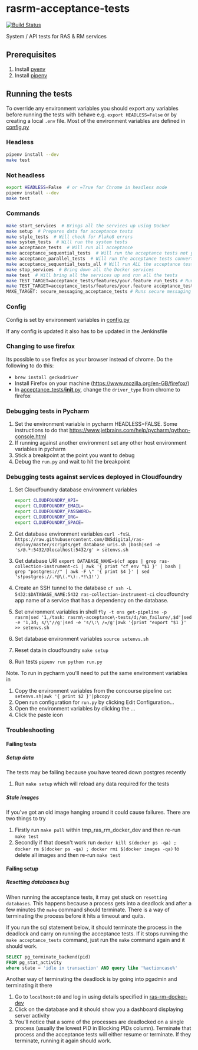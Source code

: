 # rasrm-acceptance-tests

[![Build Status](https://travis-ci.org/ONSdigital/rasrm-acceptance-tests.svg?branch=master)](https://travis-ci.org/ONSdigital/rasrm-acceptance-tests)

System / API tests for RAS & RM services

## Prerequisites

1. Install [pyenv](https://github.com/pyenv/pyenv)
1. Install [pipenv](https://github.com/pypa/pipenv)

## Running the tests

To override any environment variables you should export any variables before running the tests with behave e.g. `export HEADLESS=False` or by creating a local `.env` file. Most of the environment variables are defined in [config.py](config.py)

### Headless

```bash
pipenv install --dev
make test
```

### Not headless

```bash
export HEADLESS=False  # or =True for Chrome in headless mode
pipenv install --dev
make test
```

### Commands

```bash
make start_services  # Brings all the services up using Docker
make setup  # Prepares data for acceptance tests
make style_tests  # Will check for Flake8 errors
make system_tests  # Will run the system tests
make acceptance_tests  # Will run all acceptance
make acceptance_sequential_tests  # Will run the acceptance tests not yet converted to run in parallel
make acceptance_parallel_tests  # Will run the acceptance tests converted to run in parallel
make acceptance_sequential_tests_all # Will run ALL the acceptance tests, sequentially, in case of race condition or load/contention failures with parallel tests
make stop_services  # Bring down all the Docker services
make test  # Will bring all the services up and run all the tests
make TEST_TARGET=acceptance_tests/features/your.feature run_tests # Runs a single feature file WITHOUT 'make setup' first
make TEST_TARGET=acceptance_tests/features/your.feature acceptance_tests # Runs a single feature file WITH 'make setup' first
MAKE_TARGET: secure_messaging_acceptance_tests # Runs secure messaging tests
```

### Config

Config is set by environment variables in [config.py](config.py)

If any config is updated it also has to be updated in the Jenkinsfile

### Changing to use firefox

Its possible to use firefox as your browser instead of chrome.  Do the following to do this:

- `brew install geckodriver`
- Install Firefox on your machine (<https://www.mozilla.org/en-GB/firefox/>)
- In [acceptance_tests/__init__.py](acceptance_tests/__init__.py), change the `driver_type` from chrome to firefox

### Debugging tests in Pycharm

1. Set the environment variable in pycharm HEADLESS=FALSE. Some instructions to do that <https://www.jetbrains.com/help/pycharm/python-console.html>
1. If running against another environment set any other host environment variables in pycharm
1. Stick a breakpoint at the point you want to debug
1. Debug the `run.py` and wait to hit the breakpoint

### Debugging tests against services deployed in Cloudfoundry

1. Set Cloudfoundry database environment variables

    ```bash
    export CLOUDFOUNDRY_API=
    export CLOUDFOUNDRY_EMAIL=
    export CLOUDFOUNDRY_PASSWORD=
    export CLOUDFOUNDRY_ORG=
    export CLOUDFOUNDRY_SPACE=
    ```

2. Get database environment variables `curl -fsSL  https://raw.githubusercontent.com/ONSdigital/ras-deploy/master/scripts/get_database_uris.sh |bash|sed -e 's/@.*:5432/@localhost:5432/g' > setenvs.sh`
3. Get database URI `export DATABASE_NAME=$(cf apps | grep ras-collection-instrument-ci | awk '{ print "cf env "$1 }' | bash | grep "postgres://" | awk -F \" '{ print $4 }' | sed 's!postgres://.*@\(.*\):.*!\1!')`
4. Create an SSH tunnel to the database `cf ssh -L 5432:$DATABASE_NAME:5432 ras-collection-instrument-ci`
cloudfoundry app name of a service that has a dependency on the database.
5. Set environment variables in shell `fly -t ons get-pipeline -p rasrm|sed '1,/task: rasrm\-acceptance\-tests/d;/on_failure/,$d'|sed -e '1,3d; s/\"//g'|sed -e 's/\:\ /=/g'|awk '{print "export "$1 }' >> setenvs.sh`
6. Set database environment variables `source setenvs.sh`
7. Reset data in cloudfoundry `make setup`
8. Run tests `pipenv run python run.py`

Note. To run in pycharm you'll need to put the same environment variables in

1. Copy the environment variables from the concourse pipeline `cat setenvs.sh|awk '{ print $2 }'|pbcopy`
1. Open run configuration for `run.py` by clicking Edit Configuration...
1. Open the environment variables by clicking the ...
1. Click the paste icon

### Troubleshooting

#### Failing tests

##### Setup data

The tests may be failing because you have teared down postgres recently

1. Run `make setup` which will reload any data required for the tests

##### Stale images

If you've got an old image hanging around it could cause failures. There are two things to try

1. Firstly run `make pull` within tmp_ras_rm_docker_dev and then re-run `make test`
2. Secondly if that doesn't work run `docker kill $(docker ps -qa) ; docker rm $(docker ps -qa) ; docker rmi $(docker images -qa)` to delete all images and then re-run `make test`

#### Failing setup

##### Resetting databases bug

When running the acceptance tests, it may get stuck on `resetting databases`. This happens because a process gets into a deadlock and after a few minutes the `make` command should terminate. There is a way of terminating
the process before it hits a timeout and quits.

If you run the sql statement below, it should terminate the process in the deadlock and carry on running the acceptance tests. If it stops running
the `make acceptance_tests` command, just run the `make` command again and it should work.

```sql
SELECT pg_terminate_backend(pid)
FROM pg_stat_activity
where state = 'idle in transaction' AND query like '%actioncase%'
```

Another way of terminating the deadlock is by going into pgadmin and terminating it there

1. Go to `localhost:80` and log in using details specified in [ras-rm-docker-dev](https://github.com/ONSdigital/ras-rm-docker-dev#pgadmin-4)
2. Click on the database and it should show you a dashboard displaying server activity
3. You'll notice that a some of the processes are deadlocked on a single process (usually the lowest PID in Blocking PIDs column). Terminate that process and the acceptance
tests will either resume or terminate. If they terminate, running it again should work.
